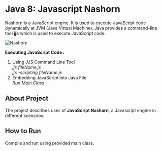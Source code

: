 # Java 8: Javascript Nashorn
Nashorn is a JavaScript engine. It is used to execute JavaScript code dynamically at JVM (Java Virtual Machine). Java provides a command-line tool **jjs** which is used to execute JavaScript code.  

![Nashorn](https://github.com/amanver16/ebooks_cheatsheets/blob/master/Images/Nashorn%20Java%208.png)  

**Executing JavaScript Code :**
1. Using JJS Command Line Tool  
    _jjs fileName.js_  
    _jjs -scripting fileName.js_  
2. Embedding JavaScript into Java File  
    _Run Main Class_
    
## About Project
The project describes uses of **JavaScript Nashorn**, a Javascript engine in different scenarios.  

## How to Run 
Compile and run using provided main class.  